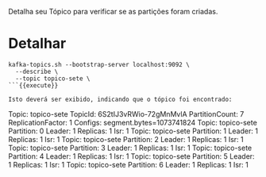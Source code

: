 Detalha seu Tópico para verificar se as partições foram criadas.

# Detalhar

```
kafka-topics.sh --bootstrap-server localhost:9092 \
  --describe \
  --topic topico-sete \
```{{execute}}

Isto deverá ser exibido, indicando que o tópico foi encontrado:

```
Topic: topico-sete      TopicId: 6S2tIJ3vRWio-72gMnMvlA PartitionCount: 7       ReplicationFactor: 1    Configs: segment.bytes=1073741824
        Topic: topico-sete      Partition: 0    Leader: 1       Replicas: 1     Isr: 1
        Topic: topico-sete      Partition: 1    Leader: 1       Replicas: 1     Isr: 1
        Topic: topico-sete      Partition: 2    Leader: 1       Replicas: 1     Isr: 1
        Topic: topico-sete      Partition: 3    Leader: 1       Replicas: 1     Isr: 1
        Topic: topico-sete      Partition: 4    Leader: 1       Replicas: 1     Isr: 1
        Topic: topico-sete      Partition: 5    Leader: 1       Replicas: 1     Isr: 1
        Topic: topico-sete      Partition: 6    Leader: 1       Replicas: 1     Isr: 1
```